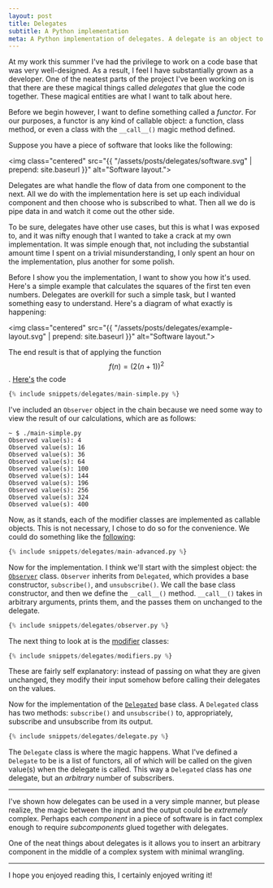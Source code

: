 ```yaml
---
layout: post
title: Delegates
subtitle: A Python implementation
meta: A Python implementation of delegates. A delegate is an object to which a task is delegated. The purpose of delegation is to decouple code and add flexibility.
---
```


At my work this summer I've had the privilege to work on a code base that was very well-designed. As a result, I feel I have substantially grown as a developer. One of the neatest parts of the project I've been working on is that there are these magical things called *delegates* that glue the code together. These magical entities are what I want to talk about here.

Before we begin however, I want to define something called a *functor*. For our purposes, a functor is any kind of callable object: a function, class method, or even a class with the `__call__()` magic method defined.

Suppose you have a piece of software that looks like the following:

<img class="centered" src="{{ "/assets/posts/delegates/software.svg" | prepend: site.baseurl }}" alt="Software layout.">

Delegates are what handle the flow of data from one component to the next. All we do with the implementation here is set up each individual component and then choose who is subscribed to what. Then all we do is pipe data in and watch it come out the other side.

To be sure, delegates have other use cases, but this is what I was exposed to, and it was nifty enough that I wanted to take a crack at my own implementation. It was simple enough that, not including the substantial amount time I spent on a trivial misunderstanding, I only spent an hour on the implementation, plus another for some polish.

Before I show you the implementation, I want to show you how it's used. Here's a simple example that calculates the squares of the first ten even numbers. Delegates are overkill for such a simple task, but I wanted something easy to understand. Here's a diagram of what exactly is happening:

<img class="centered" src="{{ "/assets/posts/delegates/example-layout.svg" | prepend: site.baseurl }}" alt="Software layout.">

The end result is that of applying the function $$\displaystyle f(n) = \left(2(n + 1)\right)^2$$. [Here's](https://github.com/Notgnoshi/notgnoshi.github.io/blob/master/_includes/snippets/delegates/main-simple.py) the code

```python
{% include snippets/delegates/main-simple.py %}
```

I've included an `Observer` object in the chain because we need some way to view the result of our calculations, which are as follows:

```text
~ $ ./main-simple.py
Observed value(s): 4
Observed value(s): 16
Observed value(s): 36
Observed value(s): 64
Observed value(s): 100
Observed value(s): 144
Observed value(s): 196
Observed value(s): 256
Observed value(s): 324
Observed value(s): 400
```

Now, as it stands, each of the modifier classes are implemented as callable objects. This is not necessary, I chose to do so for the convenience. We could do something like the [following](https://github.com/Notgnoshi/notgnoshi.github.io/blob/master/_includes/snippets/delegates/main-advanced.py):

```python
{% include snippets/delegates/main-advanced.py %}
```

Now for the implementation. I think we'll start with the simplest object: the [`Observer`](https://github.com/Notgnoshi/notgnoshi.github.io/blob/master/_includes/snippets/delegates/observer.py) class. `Observer` inherits from `Delegated`, which provides a base constructor, `subscribe()`, and `unsubscribe()`. We call the base class constructor, and then we define the `__call__()` method. `__call__()` takes in arbitrary arguments, prints them, and the passes them on unchanged to the delegate.

```python
{% include snippets/delegates/observer.py %}
```

The next thing to look at is the [modifier](https://github.com/Notgnoshi/notgnoshi.github.io/blob/master/_includes/snippets/delegates/modifiers.py) classes:

```python
{% include snippets/delegates/modifiers.py %}
```

These are fairly self explanatory: instead of passing on what they are given unchanged, they modify their input somehow before calling their delegates on the values.

Now for the implementation of the [`Delegated`](https://github.com/Notgnoshi/notgnoshi.github.io/blob/master/_includes/snippets/delegates/delegate.py) base class. A `Delegated` class has two methods: `subscribe()` and `unsubscribe()` to, appropriately, subscribe and unsubscribe from its output.

```python
{% include snippets/delegates/delegate.py %}
```

The `Delegate` class is where the magic happens. What I've defined a `Delegate` to be is a list of functors, all of which will be called on the given value(s) when the delegate is called. This way a `Delegated` class has *one* delegate, but an *arbitrary* number of subscribers.

---

I've shown how delegates can be used in a very simple manner, but please realize, the magic between the input and the output could be *extremely* complex. Perhaps each *component* in a piece of software is in fact complex enough to require *subcomponents* glued together with delegates.

One of the neat things about delegates is it allows you to insert an arbitrary component in the middle of a complex system with minimal wrangling.

---

I hope you enjoyed reading this, I certainly enjoyed writing it!
